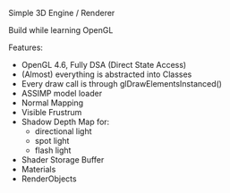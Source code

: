 Simple 3D Engine / Renderer

Build while learning OpenGL

Features:
- OpenGL 4.6, Fully DSA (Direct State Access)
- (Almost) everything is abstracted into Classes
- Every draw call is through glDrawElementsInstanced()
- ASSIMP model loader
- Normal Mapping
- Visible Frustrum
- Shadow Depth Map for:
  -   directional light
  -   spot light
  -   flash light 
- Shader Storage Buffer
- Materials
- RenderObjects
